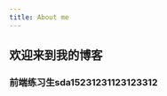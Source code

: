```yaml
---
title: About me
---
```

##                                  欢迎来到我的博客
### 前端练习生sda15231231123123312
